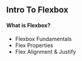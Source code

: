 <h2>Intro To Flexbox</h2>

<h4>What is Flexbox?</h4>

<ul>
  <li>Flexbox Fundamentals</li>
  <li>Flex Properties</li>
  <li>Flex Alignment &amp; Justify</li>
</ul>
